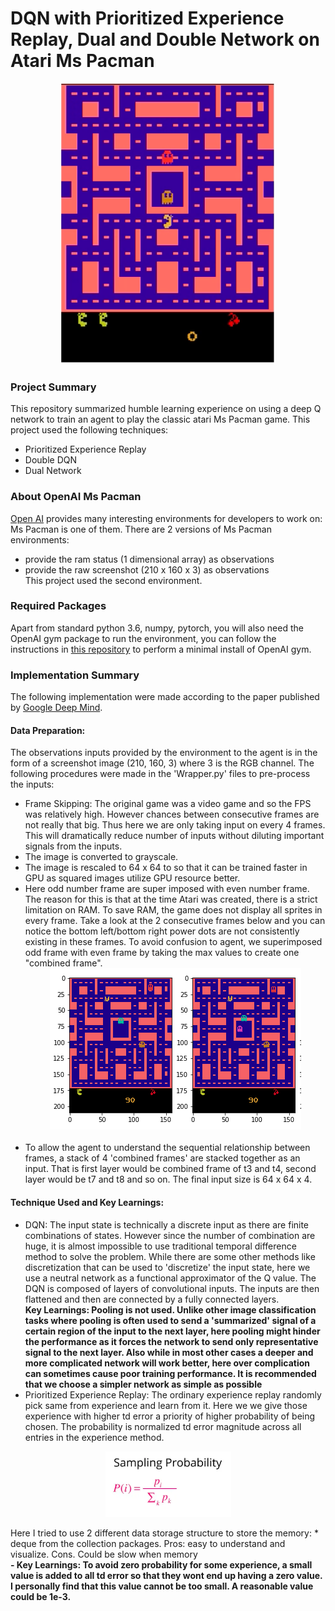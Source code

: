 
# DQN with Prioritized Experience Replay, Dual and Double Network on Atari Ms Pacman

<p align="center"><a href="https://gym.openai.com/envs/MsPacman-v0/">
 <img width="342" height="450" src="https://github.com/chihoxtra/dqn_ms_pacman/blob/master/mspacman.png"></a>
</p>

### Project Summary

This repository summarized humble learning experience on using a deep Q network to train an agent to play the classic atari Ms Pacman game. This project used the following techniques:
* Prioritized Experience Replay
* Double DQN
* Dual Network

### About OpenAI Ms Pacman

[Open AI](https://gym.openai.com/envs/#classic_control) provides many interesting environments for
developers to work on: Ms Pacman is one of them. There are 2 versions of Ms Pacman environments:
* provide the ram status (1 dimensional array) as observations
* provide the raw screenshot (210 x 160 x 3) as observations <br>
This project used the second environment.

### Required Packages

Apart from standard python 3.6, numpy, pytorch, you will also need the OpenAI gym package to run the environment, you can follow the instructions in [this repository](https://github.com/openai/gym) to perform a minimal install of OpenAI gym.

### Implementation Summary
The following implementation were made according to the paper published by [Google Deep Mind](https://storage.googleapis.com/deepmind-media/dqn/DQNNaturePaper.pdf).

#### Data Preparation:
The observations inputs provided by the environment to the agent is in the form of
a screenshot image (210, 160, 3) where 3 is the RGB channel. The following procedures were made
in the 'Wrapper.py' files to pre-process the inputs:
<ul>
<li>Frame Skipping: The original game was a video game and so the FPS was relatively high. However chances between consecutive frames are not really that big. Thus here we are only taking input on every 4 frames. This will dramatically reduce number of inputs without diluting important signals from the inputs.
<li>The image is converted to grayscale.
<li>The image is rescaled to 64 x 64 to so that it can be trained faster in GPU as squared images utilize GPU resource better.
<li>Here odd number frame are super imposed with even number frame. The reason for this is that
at the time Atari was created, there is a strict limitation on RAM. To save RAM, the game
does not display all sprites in every frame. Take a look at the 2 consecutive frames below and you
can notice the bottom left/bottom right power dots are not consistently existing in these frames. To
avoid confusion to agent, we superimposed odd frame with even frame by taking the max values to create one "combined frame".
<div align="center"><img width="402" height="258" src="https://github.com/chihoxtra/dqn_ms_pacman/blob/master/oddevenframes.png"></img></div><br>
<li>To allow the agent to understand the sequential relationship between frames, a stack of 4
'combined frames' are stacked together as an input. That is first layer would be combined frame
of t3 and t4, second layer would be t7 and t8 and so on. The final input size is 64 x 64 x 4.
</ul>

#### Technique Used and Key Learnings:
- DQN: The input state is technically a discrete input as there are finite combinations of states.
However since the number of combination are huge, it is almost impossible to use traditional
temporal difference method to solve the problem. While there are some other methods like discretization
that can be used to 'discretize' the input state, here we use a neutral network as a functional approximator of the Q value. The DQN is composed of layers of convolutional inputs. The inputs are then flattened and then are connected by a fully connected layers. <br>
<B>Key Learnings: Pooling is not used. Unlike other image classification tasks where pooling is often used to send a 'summarized' signal of a certain region of the input to the next layer, here pooling might hinder the performance as it forces the network to send only representative signal to the next layer. Also while in most other cases a deeper and more complicated network will work better, here over complication can sometimes cause poor training performance. It is recommended that we choose a simpler network as simple as possible</B>
- Prioritized Experience Replay: The ordinary experience replay randomly pick same from experience and learn from it. Here we we give those experience with higher td error a priority of higher probability of being chosen. The probability is normalized td error magnitude across all entries in the experience method.
<p align="center">
 <img width="201" height="105" src="https://github.com/chihoxtra/dqn_ms_pacman/blob/master/per.png">
</p>
Here I tried to use 2 different data storage structure to store the memory:
* deque from the collection packages. Pros: easy to understand and visualize. Cons. Could be slow when memory<br>
<B>- Key Learnings: To avoid zero probability for some experience, a small value is added to all td error so that they wont end up having a zero value. I personally find that this value cannot be too small. A reasonable value could be 1e-3. </B>
